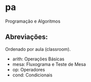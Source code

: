 # pa
Programação e Algoritmos
## Abreviações:
Ordenado por aula (classroom).
- arith: Operações Básicas
- mesa: Fluxograma e Teste de Mesa
- op: Operadores
- cond: Condicionais